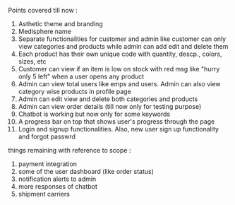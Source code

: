 Points covered till now :
1. Asthetic theme and branding
2. Medisphere name 
3. Separate functionalities for customer and admin like customer can only view categories and products while admin can add edit and delete them
4. Each product has their own unique code with quantity, descp., colors, sizes, etc
5. Customer can view if an item is low on stock with red msg like "hurry only 5 left" when a user opens any product
6. Admin can view total users like emps and users. Admin can also view category wise products in profile page
7. Admin can edit view and delete both categories and products
8. Admin can view order details (till now only for testing purpose) 
9. Chatbot is working but now only for some keywords
10. A progress bar on top that shows user's progress through the page
11. Login and signup functionalities. Also, new user sign up functionality and forgot passwrd

things remaining with reference to scope : 
1. payment integration
2. some of the user dashboard (like order status)
3. notification alerts to admin
4. more responses of chatbot
5. shipment carriers

